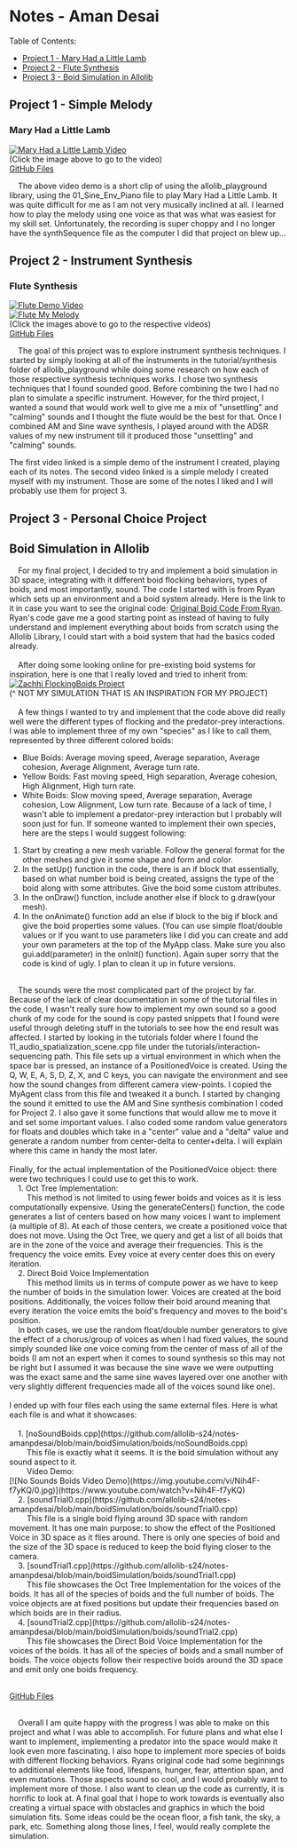 # Notes - Aman Desai
Table of Contents:
* [Project 1 - Mary Had a Little Lamb](#project-1---simple-melody)
* [Project 2 - Flute Synthesis](#project-2---instrument-synthesis)
* [Project 3 - Boid Simulation in Allolib](#project-3---personal-choice-project)

## Project 1 - Simple Melody

### Mary Had a Little Lamb
[![Mary Had a Little Lamb Video](https://img.youtube.com/vi/BiB_DIoA_Jw/0.jpg)](https://www.youtube.com/watch?v=BiB_DIoA_Jw) <br/>
(Click the image above to go to the video)<br/>
[GitHub Files](https://github.com/allolib-s24/notes-amanpdesai/tree/main/melody-001)

&nbsp;&nbsp;&nbsp;&nbsp;The above video demo is a short clip of using the allolib_playground library, using the 01_Sine_Env_Piano file to play Mary Had a Little Lamb. It was quite difficult for me as I am not very musically inclined at all. I learned how to play the melody using one voice as that was what was easiest for my skill set. Unfortunately, the recording is super choppy and I no longer have the synthSequence file as the computer I did that project on blew up...

## Project 2 - Instrument Synthesis

### Flute Synthesis
[![Flute Demo Video](https://img.youtube.com/vi/ID_HERE/0.jpg)](https://www.youtube.com/watch?v=ID_HERE) <br/>
[![Flute My Melody](https://img.youtube.com/vi/ID_HERE/0.jpg)](https://www.youtube.com/watch?v=ID_HERE) <br/>
(Click the images above to go to the respective videos)<br/>
[GitHub Files](https://github.com/allolib-s24/notes-amanpdesai/tree/main/AMandSineSynth)

&nbsp;&nbsp;&nbsp;&nbsp;The goal of this project was to explore instrument synthesis techniques. I started by simply looking at all of the instruments in the tutorial/synthesis folder of allolib_playground while doing some research on how each of those respective synthesis techniques works. I chose two synthesis techniques that I found sounded good. Before combining the two I had no plan to simulate a specific instrument. However, for the third project, I wanted a sound that would work well to give me a mix of "unsettling" and "calming" sounds and I thought the flute would be the best for that. Once I combined AM and Sine wave synthesis, I played around with the ADSR values of my new instrument till it produced those "unsettling" and "calming" sounds.<br/>

The first video linked is a simple demo of the instrument I created, playing each of its notes. The second video linked is a simple melody I created myself with my instrument. Those are some of the notes I liked and I will probably use them for project 3.

## Project 3 - Personal Choice Project

## Boid Simulation in Allolib
&nbsp;&nbsp;&nbsp;&nbsp;For my final project, I decided to try and implement a boid simulation in 3D space, integrating with it different boid flocking behaviors, types of boids, and most importantly, sound. The code I started with is from Ryan which sets up an environment and a boid system already. Here is the link to it in case you want to see the original code: [Original Boid Code From Ryan](https://github.com/kr4g/MAT201B-2024-ryan-millett/tree/main/boids). Ryan's code gave me a good starting point as instead of having to fully understand and implement everything about boids from scratch using the Allolib Library, I could start with a boid system that had the basics coded already.<br/><br/>
&nbsp;&nbsp;&nbsp;&nbsp;After doing some looking online for pre-existing boid systems for inspiration, here is one that I really loved and tried to inherit from:
[![Zachhi FlockingBoids Project](https://github.com/Zachhi/FlockingBoids-VS/raw/master/boidsDemo.gif)](https://github.com/Zachhi/FlockingBoids-Windows-Linux/tree/master) <br/>
(^ NOT MY SIMULATION THAT IS AN INSPIRATION FOR MY PROJECT)<br/><br/>
&nbsp;&nbsp;&nbsp;&nbsp;A few things I wanted to try and implement that the code above did really well were the different types of flocking and the predator-prey interactions. I was able to implement three of my own "species" as I like to call them, represented by three different colored boids:<br/>
* Blue Boids: Average moving speed, Average separation, Average cohesion, Average Alignment, Average turn rate.
* Yellow Boids: Fast moving speed, High separation, Average cohesion, High Alignment, High turn rate.
* White Boids: Slow moving speed, Average separation, Average cohesion, Low Alignment, Low turn rate.
Because of a lack of time, I wasn't able to implement a predator-prey interaction but I probably will soon just for fun. If someone wanted to implement their own species, here are the steps I would suggest following:
1. Start by creating a new mesh variable. Follow the general format for the other meshes and give it some shape and form and color.
2. In the setUp() function in the code, there is an if block that essentially, based on what number boid is being created, assigns the type of the boid along with some attributes. Give the boid some custom attributes.
3. In the onDraw() function, include another else if block to g.draw(your mesh).
4. In the onAnimate() function add an else if block to the big if block and give the boid properties some values. (You can use simple float/double values or if you want to use parameters like I did you can create and add your own parameters at the top of the MyApp class. Make sure you also gui.add(parameter) in the onInit() function).
Again super sorry that the code is kind of ugly. I plan to clean it up in future versions.
<br/>
&nbsp;&nbsp;&nbsp;&nbsp;The sounds were the most complicated part of the project by far. Because of the lack of clear documentation in some of the tutorial files in the code, I wasn't really sure how to implement my own sound so a good chunk of my code for the sound is copy pasted snippets that I found were useful through deleting stuff in the tutorials to see how the end result was affected. I started by looking in the tutorials folder where I found the 11_audio_spatialization_scene.cpp file under the tutorials/interaction-sequencing path. This file sets up a virtual environment in which when the space bar is pressed, an instance of a PositionedVoice is created. Using the Q, W, E, A, S, D, Z, X, and C keys, you can navigate the environment and see how the sound changes from different camera view-points. I copied the MyAgent class from this file and tweaked it a bunch. I started by changing the sound it emitted to use the AM and Sine synthesis combination I coded for Project 2. I also gave it some functions that would allow me to move it and set some important values. I also coded some random value generators for floats and doubles which take in a "center" value and a "delta" value and generate a random number from center-delta to center+delta. I will explain where this came in handy the most later.<br/><br/>
Finally, for the actual implementation of the PositionedVoice object: there were two techniques I could use to get this to work.<br/>
&nbsp;&nbsp;&nbsp;&nbsp;1. Oct Tree Implementation:<br/>
&nbsp;&nbsp;&nbsp;&nbsp;&nbsp;&nbsp;&nbsp;&nbsp;This method is not limited to using fewer boids and voices as it is less computationally expensive. Using the generateCenters() function, the code generates a list of centers based on how many voices I want to implement (a multiple of 8). At each of those centers, we create a positioned voice that does not move. Using the Oct Tree, we query and get a list of all boids that are in the zone of the voice and average their frequencies. This is the frequency the voice emits. Evey voice at every center does this on every iteration.<br/>
&nbsp;&nbsp;&nbsp;&nbsp;2. Direct Boid Voice Implementation<br/>
&nbsp;&nbsp;&nbsp;&nbsp;&nbsp;&nbsp;&nbsp;&nbsp;This method limits us in terms of compute power as we have to keep the number of boids in the simulation lower. Voices are created at the boid positions. Additionally, the voices follow their boid around meaning that every iteration the voice emits the boid's frequency and moves to the boid's position.<br/>
&nbsp;&nbsp;&nbsp;&nbsp;In both cases, we use the random float/double number generators to give the effect of a chorus/group of voices as when I had fixed values, the sound simply sounded like one voice coming from the center of mass of all of the boids (I am not an expert when it comes to sound synthesis so this may not be right but I assumed it was because the sine wave we were outputting was the exact same and the same sine waves layered over one another with very slightly different frequencies made all of the voices sound like one).<br/><br/>
I ended up with four files each using the same external files. Here is what each file is and what it showcases:<br/><br/>
&nbsp;&nbsp;&nbsp;&nbsp;1. [noSoundBoids.cpp](https://github.com/allolib-s24/notes-amanpdesai/blob/main/boidSimulation/boids/noSoundBoids.cpp) <br/>
&nbsp;&nbsp;&nbsp;&nbsp;&nbsp;&nbsp;&nbsp;&nbsp;This file is exactly what it seems. It is the boid simulation without any sound aspect to it.<br/>
&nbsp;&nbsp;&nbsp;&nbsp;&nbsp;&nbsp;&nbsp;&nbsp;Video Demo:<br/>
[![No Sounds Boids Video Demo](https://img.youtube.com/vi/Nih4F-f7yKQ/0.jpg)](https://www.youtube.com/watch?v=Nih4F-f7yKQ)<br/>
&nbsp;&nbsp;&nbsp;&nbsp;2. [soundTrial0.cpp](https://github.com/allolib-s24/notes-amanpdesai/blob/main/boidSimulation/boids/soundTrial0.cpp) <br/>
&nbsp;&nbsp;&nbsp;&nbsp;&nbsp;&nbsp;&nbsp;&nbsp;This file is a single boid flying around 3D space with random movement. It has one main purpose: to show the effect of the Positioned Voice in 3D space as it flies around. There is only one species of boid and the size of the 3D space is reduced to keep the boid flying closer to the camera.<br/>
&nbsp;&nbsp;&nbsp;&nbsp;3. [soundTrial1.cpp](https://github.com/allolib-s24/notes-amanpdesai/blob/main/boidSimulation/boids/soundTrial1.cpp) <br/>
&nbsp;&nbsp;&nbsp;&nbsp;&nbsp;&nbsp;&nbsp;&nbsp;This file showcases the Oct Tree Implementation for the voices of the boids. It has all of the species of boids and the full number of boids. The voice objects are at fixed positions but update their frequencies based on which boids are in their radius.<br/>
&nbsp;&nbsp;&nbsp;&nbsp;4. [soundTrial2.cpp](https://github.com/allolib-s24/notes-amanpdesai/blob/main/boidSimulation/boids/soundTrial2.cpp) <br/>
&nbsp;&nbsp;&nbsp;&nbsp;&nbsp;&nbsp;&nbsp;&nbsp;This file showcases the Direct Boid Voice Implementation for the voices of the boids. It has all of the species of boids and a small number of boids. The voice objects follow their respective boids around the 3D space and emit only one boids frequency.<br/><br/>

[GitHub Files](https://github.com/allolib-s24/notes-amanpdesai/tree/main/boidSimulation)
<br/><br/>

&nbsp;&nbsp;&nbsp;&nbsp;Overall I am quite happy with the progress I was able to make on this project and what I was able to accomplish. For future plans and what else I want to implement, implementing a predator into the space would make it look even more fascinating. I also hope to implement more species of boids with different flocking behaviors. Ryans original code had some beginnings to additional elements like food, lifespans, hunger, fear, attention span, and even mutations. Those aspects sound so cool, and I would probably want to implement more of those. I also want to clean up the code as currently, it is horrific to look at. A final goal that I hope to work towards is eventually also creating a virtual space with obstacles and graphics in which the boid simulation fits. Some ideas could be the ocean floor, a fish tank, the sky, a park, etc. Something along those lines, I feel, would really complete the simulation.
